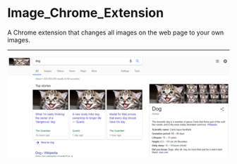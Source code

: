 # Image_Chrome_Extension

A Chrome extension that changes all images on the web page to your own images.

---
![image](https://github.com/Shuo-Niu/Image_Chrome_Extension/blob/master/demo.PNG)
